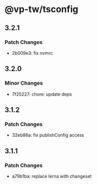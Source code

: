 # @vp-tw/tsconfig

## 3.2.1

### Patch Changes

- 2b009e3: fix nvmrc

## 3.2.0

### Minor Changes

- 7f25227: chore: update deps

## 3.1.2

### Patch Changes

- 32eb86a: fix publishConfig access

## 3.1.1

### Patch Changes

- a79b1ba: replace lerna with changeset
